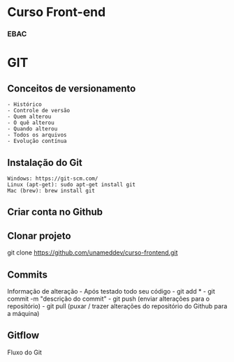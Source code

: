 # Curso Front-end
### EBAC

# GIT
## Conceitos de versionamento
    - Histórico
    - Controle de versão
    - Quem alterou
    - O quê alterou
    - Quando alterou
    - Todos os arquivos
    - Evolução contínua

## Instalação do Git
    Windows: https://git-scm.com/
    Linux (apt-get): sudo apt-get install git
    Mac (brew): brew install git

## Criar conta no Github

## Clonar projeto
git clone https://github.com/unameddev/curso-frontend.git

## Commits
Informação de alteração
    - Após testado todo seu código
    - git add *
    - git commit -m "descrição do commit"
    - git push (enviar alterações para o repositório)
    - git pull (puxar / trazer alterações do repositório do Github para a máquina)

## Gitflow
Fluxo do Git
